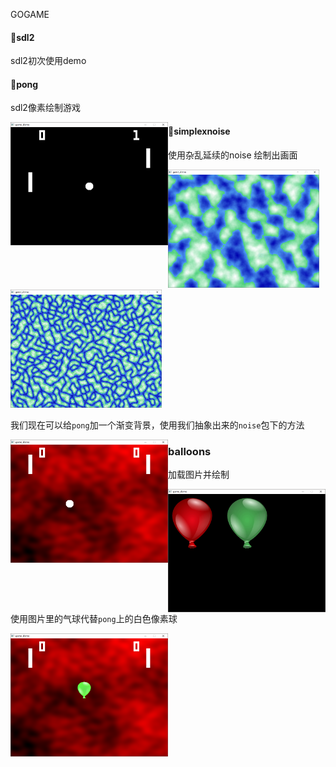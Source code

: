 GOGAME

#### :open_file_folder:sdl2

sdl2初次使用demo

#### :open_file_folder:pong

sdl2像素绘制游戏

<img src="images/pong.png" style="float:left;" width = 50% height = 50%/>



#### :open_file_folder:simplexnoise

使用杂乱延续的noise  绘制出画面

<img src="images/simplexnoise.png" style="" width = 48% height = 50%/><img src="images/simplexnoise2.png" style="" width = 48% height = 50%/>

我们现在可以给`pong`加一个渐变背景，使用我们抽象出来的`noise`包下的方法

<img src="images/pong2.png" style="float:left;" width = 50% height = 50%/>

### balloons

加载图片并绘制

<img src="images/balloons.png" style="float:left;" width = 50% height = 40%/>

使用图片里的气球代替`pong`上的白色像素球

<img src="images/pong3.png" style="float:left;" width = 50% height = 40%/>



























































